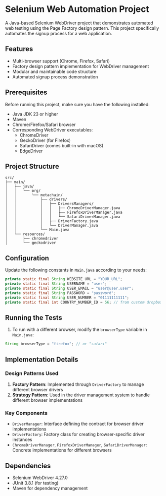 # Selenium Web Automation Project

A Java-based Selenium WebDriver project that demonstrates automated web testing using the Page Factory design pattern.
This project specifically automates the signup process for a web application.

## Features

- Multi-browser support (Chrome, Firefox, Safari)
- Factory design pattern implementation for WebDriver management
- Modular and maintainable code structure
- Automated signup process demonstration

## Prerequisites

Before running this project, make sure you have the following installed:

- Java JDK 23 or higher
- Maven
- Chrome/Firefox/Safari browser
- Corresponding WebDriver executables:
    - ChromeDriver
    - GeckoDriver (for Firefox)
    - SafariDriver (comes built-in with macOS)
    - EdgeDriver

## Project Structure

```
src/
├── main/
│   ├── java/
│   │   └── org/
│   │       └── metachain/
│   │           ├── drivers/
│   │           │   ├── DriversManagers/
│   │           │   │   ├── ChromeDriverManager.java
│   │           │   │   ├── FirefoxDriverManager.java
│   │           │   │   └── SafariDriverManager.java
│   │           │   ├── DriverFactory.java
│   │           │   └── DriverManager.java
│   │           └── Main.java
│   └── resources/
│       ├── chromedriver
│       └── geckodriver
```

## Configuration

Update the following constants in `Main.java` according to your needs:

```java
private static final String WEBSITE_URL = "YOUR_URL";
private static final String USERNAME = "user";
private static final String USER_EMAIL = "user@user.user";
private static final String PASSWORD = "password";
private static final String USER_NUMBER = "01111111111";
private static final int COUNTRY_NUMBER_ID = 56; // from custom dropbox
```

## Running the Tests

1. To run with a different browser, modify the `browserType` variable in `Main.java`:

```java
String browserType = "firefox"; // or "safari"
```

## Implementation Details

### Design Patterns Used

1. **Factory Pattern**: Implemented through `DriverFactory` to manage different browser drivers
2. **Strategy Pattern**: Used in the driver management system to handle different browser implementations

### Key Components

- `DriverManager`: Interface defining the contract for browser driver implementations
- `DriverFactory`: Factory class for creating browser-specific driver instances
- `ChromeDriverManager`, `FirefoxDriverManager`, `SafariDriverManager`: Concrete implementations for different browsers

## Dependencies

- Selenium WebDriver 4.27.0
- JUnit 3.8.1 (for testing)
- Maven for dependency management
